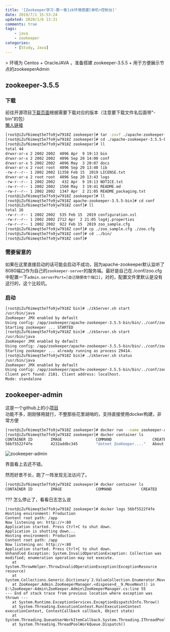 ```yaml
---
title: '[Zookeeper学习-第一章]zk环境搭建[单机+控制台]'
date: 2019/7/1 15:53:24
updated: 2020/1/6 13:31
comments: true
tags: 
    - java
    - zookeeper
categories: 
    - [Study, Java]
---
```


&gt; 环境为 Centos + OracleJAVA ，准备搭建 zookeeper-3.5.5 + 用于方便展示节点的zookeeperAdmin

## zookeeper-3.5.5

### 下载

前往开源项目[下载页面](http://zookeeper.apache.org/releases.html#download)根据需要下载对应的版本（注意要下载文件名后面带"-bin"的包）<br/>
[懒人链接](https://archive.apache.org/dist/zookeeper/)

```bash
[root@iZuf6imeqt5e7fo9jw7918Z zookeeper]# tar -zxvf ./apache-zookeeper-3.5.5-bin.tar.gz
[root@iZuf6imeqt5e7fo9jw7918Z zookeeper]# cd ./apache-zookeeper-3.5.5-bin.tar.gz
[root@iZuf6imeqt5e7fo9jw7918Z zookeeper]# ll
total 44
drwxr-xr-x 2 2002 2002  4096 Apr  9 19:13 bin
drwxr-xr-x 2 2002 2002  4096 Sep 20 14:00 conf
drwxr-xr-x 5 2002 2002  4096 May  3 20:07 docs
drwxr-xr-x 2 root root  4096 Sep 20 13:40 lib
-rw-r--r-- 1 2002 2002 11358 Feb 15  2019 LICENSE.txt
drwxr-xr-x 2 root root  4096 Sep 20 13:43 logs
-rw-r--r-- 1 2002 2002   432 Apr  9 19:13 NOTICE.txt
-rw-r--r-- 1 2002 2002  1560 May  3 19:41 README.md
-rw-r--r-- 1 2002 2002  1347 Apr  2 21:05 README_packaging.txt
[root@iZuf6imeqt5e7fo9jw7918Z zookeeper]# ll
[root@iZuf6imeqt5e7fo9jw7918Z apache-zookeeper-3.5.5-bin]# cd conf
[root@iZuf6imeqt5e7fo9jw7918Z conf]# ll
total 16
-rw-r--r-- 1 2002 2002  535 Feb 15  2019 configuration.xsl
-rw-r--r-- 1 2002 2002 2712 Apr  2 21:05 log4j.properties
-rw-r--r-- 1 2002 2002  922 Feb 15  2019 zoo_sample.cfg
[root@iZuf6imeqt5e7fo9jw7918Z conf]# cp ./zoo_sample.cfg ./zoo.cfg
[root@iZuf6imeqt5e7fo9jw7918Z conf]# cd ../bin/
[root@iZuf6imeqt5e7fo9jw7918Z conf]# 

```

### 需要留意的
如果在这里直接启动的话可能会启动不成功，因为apache-zookeeper默认监听了8080端口作为自己的`zookeeper-server`的服务端。最好是自己在./conf/zoo.cfg中配置一下`admin.serverPort=[自己随便改个端口]`，对的，配置文件里默认是没有这行的，这个比较坑。

### 启动
```bash
[root@iZuf6imeqt5e7fo9jw7918Z bin]# ./zkServer.sh start
/usr/bin/java
ZooKeeper JMX enabled by default
Using config: /app/zookeeper/apache-zookeeper-3.5.5-bin/bin/../conf/zoo.cfg
Starting zookeeper ... STARTED
[root@iZuf6imeqt5e7fo9jw7918Z bin]# ./zkServer.sh start
/usr/bin/java
ZooKeeper JMX enabled by default
Using config: /app/zookeeper/apache-zookeeper-3.5.5-bin/bin/../conf/zoo.cfg
Starting zookeeper ... already running as process 29414.
[root@iZuf6imeqt5e7fo9jw7918Z bin]# ./zkServer.sh status
/usr/bin/java
ZooKeeper JMX enabled by default
Using config: /app/zookeeper/apache-zookeeper-3.5.5-bin/bin/../conf/zoo.cfg
Client port found: 2181. Client address: localhost.
Mode: standalone
```



##  zookeeper-admin
这是一个github上的小[项目](https://github.com/Ahoo-Wang/ZooKeeper-Admin)<br/>
功能不多，刚刚够用就行，不整那些花里胡哨的，支持直接使用docker构建，非常方便

```bash
[root@iZuf6imeqt5e7fo9jw7918Z zookeeper]# docker run --name zookeeper-admin -p 80:2182 docker.io/ahoowang/zookeeper.admin
[root@iZuf6imeqt5e7fo9jw7918Z zookeeper]# docker container ls
CONTAINER ID        IMAGE               COMMAND                  CREATED             STATUS              PORTS                  NAMES
56bf5522f4fe        4232addbc345        "dotnet ZooKeeper...."   About an hour ago   Up 2 minutes        0.0.0.0:2182-&gt;80/tcp   zookeeper-admin

```
![zookeeper-admin](leanote://file/getImage?fileId=5d84827ce1488a763c000019)

界面看上去还不错。

然而好景不长，跑了一阵发现无法访问了。
```bash
[root@iZuf6imeqt5e7fo9jw7918Z zookeeper]# docker container ls
CONTAINER ID        IMAGE               COMMAND             CREATED             STATUS              PORTS               NAMES
```
??? 怎么停止了，看看日志怎么说
```
[root@iZuf6imeqt5e7fo9jw7918Z zookeeper]# docker logs 56bf5522f4fe
Hosting environment: Production
Content root path: /app
Now listening on: http://+:80
Application started. Press Ctrl+C to shut down.
Application is shutting down...
Hosting environment: Production
Content root path: /app
Now listening on: http://+:80
Application started. Press Ctrl+C to shut down.
Unhandled Exception: System.InvalidOperationException: Collection was modified; enumeration operation may not execute.
   at System.ThrowHelper.ThrowInvalidOperationException(ExceptionResource resource)
   at System.Collections.Generic.Dictionary`2.ValueCollection.Enumerator.MoveNext()
   at ZooKeeper.Admin.ZooKeeperManager.<dispose>d__9.MoveNext() in E:\ZooKeeper-Admin\ZooKeeper.Admin\ZooKeeperManager.cs:line 55
--- End of stack trace from previous location where exception was thrown ---
   at System.Runtime.ExceptionServices.ExceptionDispatchInfo.Throw()
   at System.Threading.ExecutionContext.Run(ExecutionContext executionContext, ContextCallback callback, Object state)
   at System.Threading.QueueUserWorkItemCallback.System.Threading.IThreadPoolWorkItem.ExecuteWorkItem()
   at System.Threading.ThreadPoolWorkQueue.Dispatch()

```




